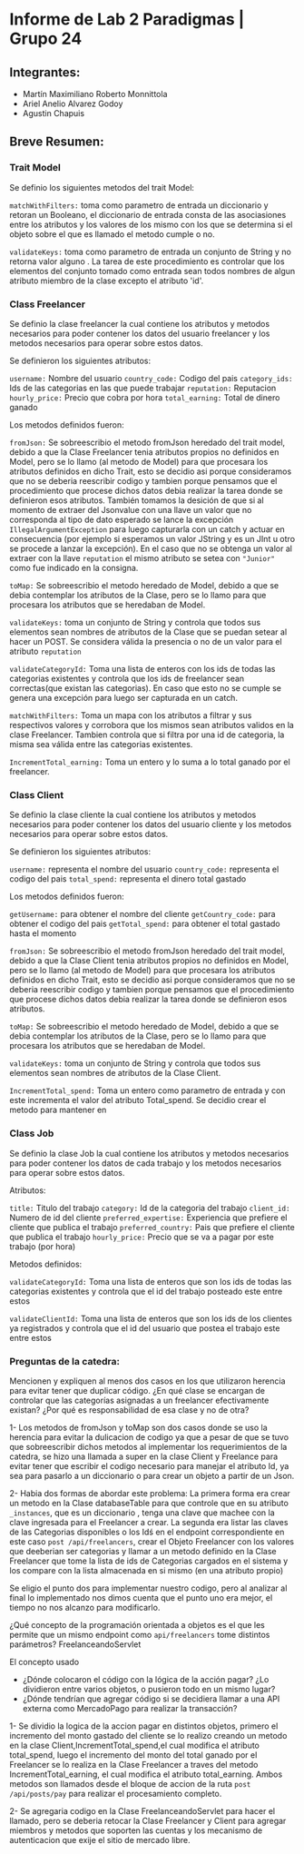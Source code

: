 # Informe de Lab 2 Paradigmas | Grupo 24

## Integrantes:
- Martín Maximiliano Roberto Monnittola
- Ariel Anelio Alvarez Godoy
- Agustin Chapuis

## Breve Resumen:


### Trait Model

Se definio los siguientes metodos del trait Model:

```matchWithFilters:```  toma como parametro de entrada un diccionario y retoran un Booleano, el 
                   diccionario de entrada consta de las asociasiones entre los atributos y 
                   los valores de los mismo con los que se determina si el objeto sobre el
                   que es llamado el metodo cumple o no.

```validateKeys:```  toma como parametro de entrada un conjunto de String y no retorna valor alguno .
               La tarea de este procedimiento es controlar que los elementos del conjunto tomado
               como entrada sean todos nombres de algun atributo miembro de la clase excepto el 
               atributo 'id'.

### Class Freelancer

Se definio la clase freelancer la cual contiene los atributos y metodos necesarios para poder contener 
los datos del usuario freelancer y los metodos necesarios para operar sobre estos datos.

Se definieron los siguientes atributos:

```username:``` Nombre del usuario
```country_code:``` Codigo del pais
```category_ids:``` Ids de las categorias en las que puede trabajar
```reputation:``` Reputacion
```hourly_price:``` Precio que cobra por hora
```total_earning:``` Total de dinero ganado

Los metodos definidos fueron:

```fromJson:``` Se sobreescribio el metodo fromJson heredado del trait model, debido a que
          la Clase Freelancer tenia atributos propios no definidos en Model, pero se lo llamo
          (al metodo de Model) para que procesara los atributos definidos en dicho Trait, esto
          se decidio asi porque consideramos que no se deberia reescribir codigo y tambien
          porque pensamos que el procedimiento que procese dichos datos debia realizar la tarea
          donde se definieron esos atributos.
		  También tomamos la desición de que si al momento de extraer del Jsonvalue con una llave
		  un valor que no corresponda al tipo de dato esperado se lance la excepción `IllegalArgumentException`
	      para luego capturarla con un catch y actuar en consecuencia (por ejemplo si esperamos un valor
		  JString y es un JInt u otro se procede a lanzar la excepción). En el caso que no se obtenga un valor
		  al extraer con la llave `reputation` el mismo atributo se setea con `"Junior"` como fue indicado en la
		  consigna.

```toMap:``` Se sobreescribio el metodo heredado de Model, debido a que se debia contemplar los
        atributos de la Clase, pero se lo llamo para que procesara los atributos que se heredaban
        de Model.

```validateKeys:``` toma un conjunto de String y controla que todos sus elementos sean nombres de
         atributos de la Clase que se puedan setear al hacer un POST. Se considera válida la presencia o no
		 de un valor para el atributo `reputation`

```validateCategoryId:``` Toma una lista de enteros con los ids de todas las categorias existentes 
         y controla que los ids de freelancer sean correctas(que existan las categorias).
         En caso que esto no se cumple se genera una excepción para luego ser capturada en un catch.

```matchWithFilters:``` Toma un mapa con los atributos a filtrar y sus respectivos valores y 
         corrobora que los mismos sean atributos validos en la clase Freelancer.
         Tambien controla que si filtra por una id de categoria, la misma sea válida entre las 
         categorias existentes. 

```IncrementTotal_earning:``` Toma un entero y lo suma a lo total ganado por el freelancer.

### Class Client

Se definio la clase cliente la cual contiene los atributos y metodos necesarios para poder contener 
los datos del usuario cliente y los metodos necesarios para operar sobre estos datos.

Se definieron los siguientes atributos:

```username:``` representa el nombre del usuario
```country_code:``` representa el codigo del pais
```total_spend:``` representa el dinero total gastado

Los metodos definidos fueron:

```getUsername:``` para obtener el nombre del cliente
```getCountry_code:``` para obtener el codigo del pais
```getTotal_spend:``` para obtener el total gastado hasta el momento

```fromJson:``` Se sobreescribio el metodo fromJson heredado del trait model, debido a que
          la Clase Client tenia atributos propios no definidos en Model, pero se lo llamo
          (al metodo de Model) para que procesara los atributos definidos en dicho Trait, esto
          se decidio asi porque consideramos que no se deberia reescribir codigo y tambien
          porque pensamos que el procedimiento que procese dichos datos debia realizar la tarea
          donde se definieron esos atributos.

```toMap:``` Se sobreescribio el metodo heredado de Model, debido a que se debia contemplar los
        atributos de la Clase, pero se lo llamo para que procesara los atributos que se heredaban
        de Model.

```validateKeys:``` toma un conjunto de String y controla que todos sus elementos sean nombres de
               atributos de la Clase Client.

```IncrementTotal_spend:``` Toma un entero como parametro de entrada y con este incrementa el valor
               del atributo Total_spend. Se decidio crear el metodo para mantener en 

### Class Job

Se definio la clase Job la cual contiene los atributos y metodos necesarios para poder
contener los datos de cada trabajo y los metodos necesarios para operar sobre estos datos.

Atributos:

```title:``` Titulo del trabajo
```category:``` Id de la categoria del trabajo
```client_id:```  Numero de id del cliente
```preferred_expertise:``` Experiencia que prefiere el cliente que publica el trabajo
```preferred_country:``` Pais que prefiere el cliente que publica el trabajo
```hourly_price:``` Precio que se va a pagar por este trabajo (por hora)

Metodos definidos:

```validateCategoryId:``` Toma una lista de enteros que son los ids de todas las 
         categorias existentes y controla que el id del trabajo posteado este 
         entre estos

```validateClientId:``` Toma una lista de enteros que son los ids de los clientes
         ya registrados y controla que el id del usuario que postea el trabajo este
         entre estos

### Preguntas de la catedra:

Mencionen y expliquen al menos dos casos en los que utilizaron herencia para evitar tener que duplicar código.
¿En qué clase se encargan de controlar que las categorías asignadas a un freelancer efectivamente existan? ¿Por qué es responsabilidad de esa clase y no de otra?

1- Los metodos de fromJson y toMap son dos casos donde se uso la herencia para evitar la dulicacion de codigo
ya que a pesar de que se tuvo que sobreescribir dichos metodos al implementar los requerimientos de la catedra,
se hizo una llamada a super en la clase Client y Freelance para evitar tener que escribir el codigo necesario
para manejar el atributo Id, ya sea para pasarlo a un diccionario o para crear un objeto a partir de un Json.

2- Habia dos formas de abordar este problema:
     La primera forma era crear un metodo en la Clase databaseTable para que controle que en su atributo
     ```_instances```, que es un diccionario , tenga una clave que machee con la clave ingresada para el Freelancer
     a crear.
     La segunda era listar las claves de las Categorias disponibles o los Idś en el endpoint correspondiente
     en este caso  ```post /api/freelancers```, crear el Objeto Freelancer con los valores que deeberian 
     ser categorias y llamar a un metodo definido en la Clase Freelancer que tome la lista de ids de 
     Categorias cargados en el sistema y los compare con la lista almacenada en si mismo (en una atributo 
     propio)
   
   Se eligio el punto dos para implementar nuestro codigo, pero al analizar al final lo implementado nos
   dimos cuenta que el punto uno era mejor, el tiempo no nos alcanzo para modificarlo.

¿Qué concepto de la programación orientada a objetos es el que les permite que un mismo endpoint como `api/freelancers` tome distintos parámetros?
FreelanceandoServlet

El concepto usado 


* ¿Dónde colocaron el código con la lógica de la acción pagar? ¿Lo dividieron entre varios objetos, o pusieron todo en un mismo lugar?
* ¿Dónde tendrían que agregar código si se decidiera llamar a una API externa como MercadoPago para realizar la transacción?

1- Se dividio la logica de la accion pagar en distintos objetos, primero el incremento del monto
   gastado del cliente se lo realizo creando un metodo en la clase Client,IncrementTotal_spend,el cual
   modifica el atributo total_spend, luego el incremento del monto del total ganado por el Freelancer se lo 
   realiza en la Clase Freelancer a traves del metodo IncrementTotal_earning, el cual modifica el atributo 
   total_earning. Ambos metodos son llamados desde el bloque de accion de la ruta ```post /api/posts/pay```
   para realizar el procesamiento completo.

2- Se agregaria codigo en la Clase FreelanceandoServlet para hacer el llamado, pero se deberia retocar la
   Clase Freelancer y Client para agregar miembros y metodos que soporten las cuentas y los mecanismo
   de autenticacion que exije el sitio de mercado libre.


   
     



               
